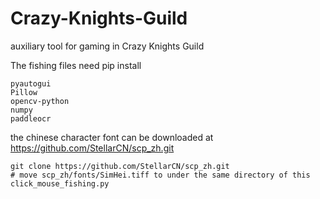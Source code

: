 # Crazy-Knights-Guild
auxiliary tool for gaming in Crazy Knights Guild

The fishing files need pip install 
```
pyautogui
Pillow
opencv-python
numpy
paddleocr
```

the chinese character font can be downloaded at https://github.com/StellarCN/scp_zh.git
```
git clone https://github.com/StellarCN/scp_zh.git
# move scp_zh/fonts/SimHei.tiff to under the same directory of this click_mouse_fishing.py
```
